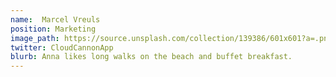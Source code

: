 ```yaml
---
name:  Marcel Vreuls
position: Marketing
image_path: https://source.unsplash.com/collection/139386/601x601?a=.png
twitter: CloudCannonApp
blurb: Anna likes long walks on the beach and buffet breakfast.
---
```

